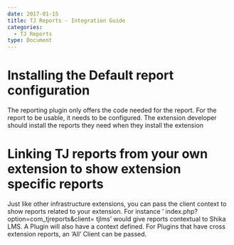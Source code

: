 ```yaml
---
date: 2017-01-15
title: TJ Reports - Integration Guide
categories:
  - TJ Reports
type: Document
---
```


# Installing the Default report configuration
The reporting plugin only offers the code needed for the report. For the report to be usable, it needs to be configured. The extension developer should install the reports they need when they install the extension

# Linking TJ reports from your own extension to show extension specific reports
Just like other infrastructure extensions, you can pass the client context to show reports related to your extension. For instance ‘ index.php?option=com_tjreports&client= tjlms’ would give reports contextual to Shika LMS. A Plugin will also have a context defined. For Plugins that have cross extension reports, an ‘All’ Client can be passed. 